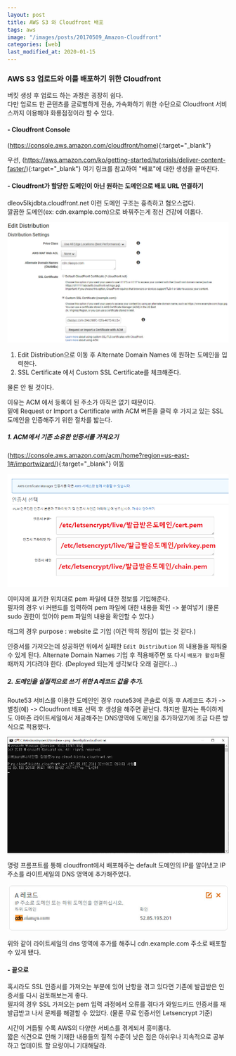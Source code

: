 ```yaml
---
layout: post
title: AWS S3 와 Cloudfront 배포
tags: aws
image: "/images/posts/20170509_Amazon-Cloudfront"
categories: [web]
last_modified_at: 2020-01-15
---
```


### AWS S3 업로드와 이를 배포하기 위한 Cloudfront

버킷 생성 후 업로드 하는 과정은 굉장히 쉽다.  
다만 업로드 한 콘텐츠를 글로벌하게 전송, 가속화하기 위한 수단으로 Cloudfront 서비스까지 이용해야 화룡점정이라 할 수 있다.

#### - Cloudfront Console

(https://console.aws.amazon.com/cloudfront/home){:target="\_blank"}

우선, (https://aws.amazon.com/ko/getting-started/tutorials/deliver-content-faster/){:target="\_blank"} 여기 링크를 참고하여 "배포"에 대한 생성을 끝마친다.

#### - Cloudfront가 할당한 도메인이 아닌 원하는 도메인으로 배포 URL 연결하기

dleov5lkjdbta.cloudfront.net 이런 도메인 구조는 흉측하고 혐오스럽다.  
깔끔한 도메인(ex: cdn.example.com)으로 바꿔주는게 정신 건강에 이롭다.

![Cloudfront](/images/posts/aws-200115-1.jpg "Cloudfront")

1. Edit Distribution으로 이동 후 Alternate Domain Names 에 원하는 도메인을 입력한다.
2. SSL Certificate 에서 Custom SSL Certificate를 체크해준다.

물론 안 될 것이다.

이유는 ACM 에서 등록이 된 주소가 아직은 없기 때문이다.  
밑에 Request or Import a Certificate with ACM 버튼을 클릭 후 가지고 있는 SSL 도메인을 인증해주기 위한 절차를 밟는다.

##### 1. ACM에서 기존 소유한 인증서를 가져오기

(https://console.aws.amazon.com/acm/home?region=us-east-1#/importwizard/){:target="\_blank"} 이동

![Cloudfront2](/images/posts/aws-200115-2.png "Cloudfront2")

이미지에 표기한 위치대로 pem 파일에 대한 정보를 기입해준다.  
필자의 경우 vi 커맨드를 입력하여 pem 파일에 대한 내용을 확인 -> 붙여넣기 (물론 sudo 권한이 있어야 pem 파일의 내용을 확인할 수 있다.)

태그의 경우 purpose : website 로 기입 (이건 딱히 정답이 없는 것 같다.)

인증서를 가져오는데 성공하면 위에서 실패한 `Edit Distribution` 의 내용들을 채워줄 수 있게 된다.
Alternate Domain Names 기입 후 적용해주면 또 다시 `배포가 활성화`될 때까지 기다려야 한다. (Deployed 되는게 생각보다 오래 걸린다...)

##### 2. 도메인을 실질적으로 쓰기 위한 A레코드 값을 추가.

Route53 서비스를 이용한 도메인인 경우 route53에 콘솔로 이동 후 A레코드 추가 -> 별칭(예) -> Cloudfront 배포 선택 후 생성을 해주면 끝난다.
하지만 필자는 특이하게도 아마존 라이트세일에서 제공해주는 DNS영역에 도메인을 추가하였기에 조금 다른 방식으로 적용했다.

![Cloudfront3](/images/posts/aws-200115-3.jpg "Cloudfront3")

명령 프롬프트를 통해 cloudfront에서 배포해주는 default 도메인의 IP를 알아냈고 IP 주소를 라이트세일의 DNS 영역에 추가해주었다.

![Cloudfront4](/images/posts/aws-200115-4.jpg "Cloudfront4")

위와 같이 라이트세일의 dns 영역에 추가를 해주니 cdn.example.com 주소로 배포할 수 있게 됐다.

#### - 끝으로

혹시라도 SSL 인증서를 가져오는 부분에 있어 난항을 겪고 있다면 기존에 발급받은 인증서를 다시 검토해보는게 좋다.  
필자의 경우 SSL 가져오는 pem 입력 과정에서 오류를 겪다가 와일드카드 인증서를 재발급받고 나서 문제를 해결할 수 있었다. (물론 무료 인증서인 Letsencrypt 기준)

시간이 거듭될 수록 AWS의 다양한 서비스를 겪게되서 흥미롭다.  
짧은 식견으로 인해 기재한 내용들의 질적 수준이 낮은 점은 아쉬우나 지속적으로 공부하고 업데이트 할 요량이니 기대해달라.
